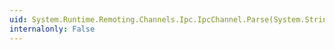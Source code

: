 ```yaml
---
uid: System.Runtime.Remoting.Channels.Ipc.IpcChannel.Parse(System.String,System.String@)
internalonly: False
---
```

